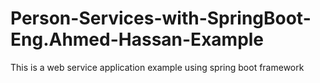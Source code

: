 # Person-Services-with-SpringBoot-Eng.Ahmed-Hassan-Example
This is a web service application example using spring boot framework
